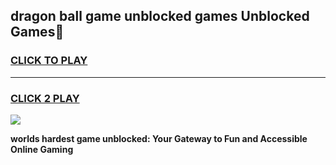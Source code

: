 
## dragon ball game unblocked games Unblocked Games👋
<h3>
<a href="https://premium.freeplayer.one?title=dragon_ball_game_unblocked_games&ref=16F">CLICK TO PLAY</a></h3>
<hr>

<h3>
<a href="https://premium.freeplayer.one?title=dragon_ball_game_unblocked_games&ref=16F">CLICK 2 PLAY</a>
  
</h3>

<a href="https://premium.freeplayer.one?title=dragon_ball_game_unblocked_games&ref=16F/"><img src="https://clearcache.store/games.png"></a>


**worlds hardest game unblocked: Your Gateway to Fun and Accessible Online Gaming**
